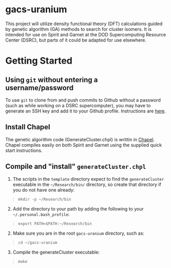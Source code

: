 gacs-uranium
============

This project will utilize density functional theory (DFT) calculations guided by genetic algorithm (GA) methods 
to search for cluster isomers.  It is intended for use on Spirit and Garnet at the DOD Supercomputing Resource Center (DSRC), but
parts of it could be adapted for use elsewhere.

Getting Started
===============

Using `git` without entering a username/password
------------------------------------------------

To use `git` to clone from and push commits to Github without a password (such as while working on a DSRC supercomputer), 
you may have to generate an SSH key and add it to your Github profile. Instructions are 
[here](https://help.github.com/articles/generating-ssh-keys/).

Install Chapel
--------------

The genetic algorithm code (GenerateCluster.chpl) is writtin in [Chapel](http://chapel.cray.com/). Chapel compiles easily
on both Spirit and Garnet using the supplied quick start instructions.

Compile and "install" `generateCluster.chpl`
--------------------------------------------

1. The scripts in the `template` directory expect to find the `generateCluster` executable in the `~/Research/bin/` directory, so
create that directory if you do not have one already:

> `mkdir -p ~/Research/bin`

2. Add the directory to your path by adding the following to your `~/.personal.bash_profile`:

> `export PATH=$PATH:~/Research/bin`

2. Make sure you are in the root `gacs-uranium` directory, such as:

> `cd ~/gacs-uranium`

3. Compile the generateCluster executable:

> `make`
